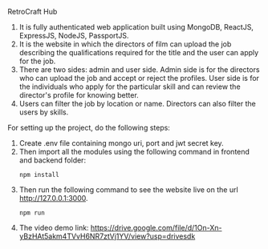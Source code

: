 RetroCraft Hub
1. It is fully authenticated web application built using MongoDB, ReactJS, ExpressJS, NodeJS, PassportJS.
2. It is the website in which the directors of film can upload the job describing the qualifications required for the title and the user can apply for the job.
3. There are two sides: admin and user side. Admin side is for the directors who can upload the job and accept or reject the profiles. User side is for the individuals who apply for the particular skill and can review the director's profile for knowing better.
4. Users can filter the job by location or name. Directors can also filter the users by skills.

For setting up the project, do the following steps:
1. Create .env file containing mongo uri, port and jwt secret key.
2. Then import all the modules using the following command in frontend and backend folder:
   ```
   npm install
   ```
4. Then run the following command to see the website live on the url http://127.0.0.1:3000.
   ```
   npm run
   ```
5. The video demo link:                           https://drive.google.com/file/d/1On-Xn-yBzHAt5akm4TVvH6NR7ztVj1YV/view?usp=drivesdk
